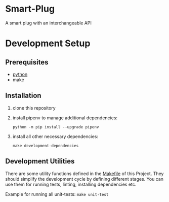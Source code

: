 # Smart-Plug

A smart plug with an interchangeable API

# Development Setup

## Prerequisites
- [python](https://www.python.org/downloads/)
- make

## Installation
1. clone this repository
2. install pipenv to manage additional dependencies:

    ```python -m pip install --upgrade pipenv```
3. install all other necessary dependencies:
   
    ```make development-dependencies```
 
## Development Utilities

There are some utility functions defined in the [Makefile](./Makefile) of this Project.
They should simplify the development cycle by defining different stages. You can use them for running tests, linting, installing dependencies etc.

Example for running all unit-tests:
```make unit-test```
